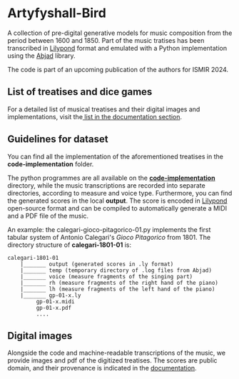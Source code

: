 # Artyfyshall-Bird

A collection of pre-digital generative models for music composition from the period between 1600 and 1850. 
Part of the music tratises has been transcribed in [Lilypond](https://lilypond.org/) format and emulated with a Python implementation using the [Abjad](https://abjad.github.io/) library.

The code is part of an upcoming publication of the authors for ISMIR 2024. 

## List of treatises and dice games

For a detailed list of musical treatises and their digital images and implementations, visit the[ list in the documentation section](./documentation/treatises_list.md).

## Guidelines for dataset

You can find all the implementation of the aforementioned treatises in the **code-implementation** folder. 

The python programmes are all available on the [**code-implementation**](./code-implementation) directory, while the music transcriptions are recorded into separate directories, according to measure and voice type. Furthermore, you can find the generated scores in the local **output**. The score is encoded in [Lilypond](https://lilypond.org/) open-source format and can be compiled to automatically generate a MIDI and a PDF file of the music.
  
An example: the calegari-gioco-pitagorico-01.py implements the first tabular system of Antonio Calegari's *Gioco Pitagorico* from 1801. The directory structure of **calegari-1801-01** is:

```
calegari-1801-01
	|_______ output (generated scores in .ly format)
	|_______ temp (temporary directory of .log files from Abjad)
	|_______ voice (measure fragments of the singing part)
	|_______ rh (measure fragments of the right hand of the piano)
	|_______ lh (measure fragments of the left hand of the piano)
	|_______ gp-01-x.ly
		 gp-01-x.midi
		 gp-01-x.pdf
		 ....
```

## Digital images

Alongside the code and machine-readable transcriptions of the music, we provide images and pdf of the digitized treatises. The scores are public domain, and their provenance is indicated in the [documentation](./documentation/treatises_list.md).


